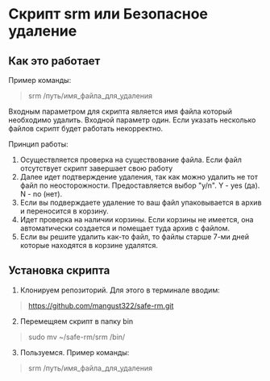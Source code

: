 # Скрипт srm или Безопасное удаление
## Как это работает

Пример команды:
> srm /путь/имя_файла_для_удаления

Входным параметром для скрипта является имя файла который необходимо удалить.
Входной параметр один. Если указать несколько файлов скрипт будет работать некорректно.

Принцип работы:
1. Осуществляется проверка на существование файла. Если файл отсутствует скрипт завершает свою работу
2. Далее идет подтверждение удаления, так как можно удалить не тот файл по неосторожности. Предоставляется выбор "y/n". Y - yes (да). N - no (нет).
3. Если вы подверждаете удаление то ваш файл упаковывается в архив и переносится в корзину.
4. Идет проверка на наличии корзины. Если корзины не имеется, она автоматически создается и помещает туда архив с файлом.
5. Если вы решите удалить как-то файл, то файлы старше 7-ми дней которые находятся в корзине удалятся.

##  Установка скрипта

1. Клонируем репозиторий. Для этого в терминале вводим:
> https://github.com/mangust322/safe-rm.git
2. Перемещяем скрипт в папку bin
> sudo mv ~/safe-rm/srm /bin/
3.  Пользуемся. Пример команды:
> srm /путь/имя_файла_для_удаления
